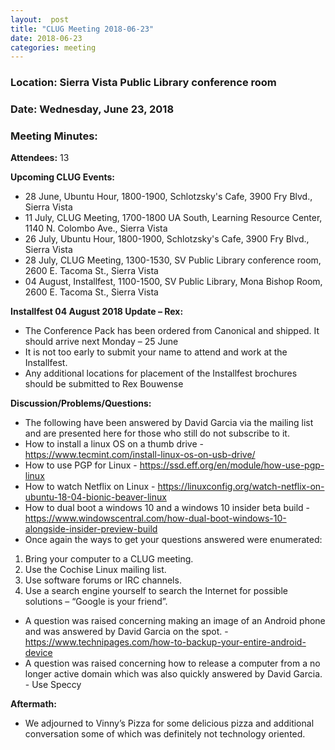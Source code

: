 ```yaml
---
layout:  post
title: "CLUG Meeting 2018-06-23"
date: 2018-06-23
categories: meeting
---
```


### Location: Sierra Vista Public Library conference room 

### Date: Wednesday, June 23, 2018

### Meeting Minutes:

**Attendees:** 13

**Upcoming CLUG Events:**

 * 28 June, Ubuntu Hour, 1800-1900, Schlotzsky's Cafe, 3900 Fry Blvd., Sierra Vista
 * 11 July, CLUG Meeting, 1700-1800 UA South, Learning Resource Center, 1140 N. Colombo Ave., Sierra Vista
 * 26 July, Ubuntu Hour, 1800-1900, Schlotzsky's Cafe, 3900 Fry Blvd., Sierra Vista
 * 28 July, CLUG Meeting, 1300-1530, SV Public Library conference room, 2600 E. Tacoma St., Sierra Vista
 * 04 August, Installfest, 1100-1500, SV Public Library, Mona Bishop Room, 2600 E. Tacoma St., Sierra Vista

**Installfest 04 August 2018 Update – Rex:**

 * The Conference Pack has been ordered from Canonical and shipped.  It should arrive next Monday – 25 June
 * It is not too early to submit your name to attend and work at the Installfest.
 * Any additional locations for placement of the Installfest brochures should be submitted to Rex Bouwense

**Discussion/Problems/Questions:**

 * The following have been answered by David Garcia via the mailing list and are presented here for those who still do not subscribe to it.
 * How to install a linux OS on a thumb drive - https://www.tecmint.com/install-linux-os-on-usb-drive/
 * How to use PGP for Linux - https://ssd.eff.org/en/module/how-use-pgp-linux
 * How to watch Netflix on Linux - https://linuxconfig.org/watch-netflix-on-ubuntu-18-04-bionic-beaver-linux
 * How to dual boot a windows 10 and a windows 10 insider beta build - https://www.windowscentral.com/how-dual-boot-windows-10-alongside-insider-preview-build
 * Once again the ways to get your questions answered were enumerated:  
  1. Bring your computer to a CLUG meeting. 
  2. Use the Cochise Linux mailing list. 
  3. Use software forums or IRC channels.
  4. Use a search engine yourself to search the Internet for possible solutions – “Google is your friend”.
 * A question was raised concerning making an image of an Android phone and was answered by David  Garcia on the spot.  - https://www.technipages.com/how-to-backup-your-entire-android-device
 * A question was raised concerning how to release a computer from a no longer active domain which was also quickly answered by David Garcia.  - Use Speccy
 
**Aftermath:**

 * We adjourned to Vinny’s Pizza for some delicious pizza and additional conversation some of which was definitely not technology oriented.
